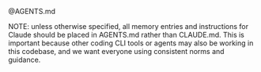 @AGENTS.md

NOTE: unless otherwise specified, all memory entries and instructions for Claude should be placed in AGENTS.md rather than CLAUDE.md. This is important because other coding CLI tools or agents may also be working in this codebase, and we want everyone using consistent norms and guidance.
